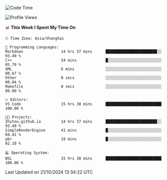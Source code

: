 <!--START_SECTION:waka-->
![Code Time](http://img.shields.io/badge/Code%20Time-2%2C059%20hrs%2045%20mins-blue)

![Profile Views](http://img.shields.io/badge/Profile%20Views-0-blue)

📊 **This Week I Spent My Time On** 

```text
🕑︎ Time Zone: Asia/Shanghai

💬 Programming Languages: 
Markdown                 14 hrs 37 mins      ███████████████████████░░   93.49 % 
C++                      54 mins             █░░░░░░░░░░░░░░░░░░░░░░░░   05.79 % 
XML                      6 mins              ░░░░░░░░░░░░░░░░░░░░░░░░░   00.67 % 
Other                    0 secs              ░░░░░░░░░░░░░░░░░░░░░░░░░   00.04 % 
Makefile                 0 secs              ░░░░░░░░░░░░░░░░░░░░░░░░░   00.00 % 

🔥 Editors: 
VS Code                  15 hrs 38 mins      █████████████████████████   100.00 % 

🐱‍💻 Projects: 
Zhytou.github.io         14 hrs 37 mins      ███████████████████████░░   93.49 % 
SimpleRenderEngine       41 mins             █░░░░░░░░░░░░░░░░░░░░░░░░   04.41 % 
pbr                      19 mins             █░░░░░░░░░░░░░░░░░░░░░░░░   02.10 % 

💻 Operating System: 
WSL                      15 hrs 38 mins      █████████████████████████   100.00 % 
```


 Last Updated on 21/10/2024 13:34:22 UTC
<!--END_SECTION:waka-->